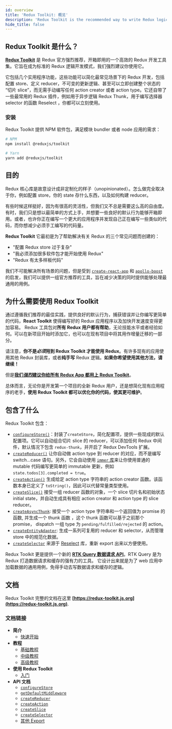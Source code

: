 ```yaml
---
id: overview
title: 'Redux Toolkit: 概览'
description: 'Redux Toolkit is the recommended way to write Redux logic'
hide_title: false
---
```


## Redux Toolkit 是什么？

**[Redux Toolkit](https://redux-toolkit.js.org)** 是 Redux 官方强烈推荐，开箱即用的一个高效的 Redux 开发工具集。它旨在成为标准的 Redux 逻辑开发模式，我们强烈建议你使用它。

它包括几个实用程序功能，这些功能可以简化最常见场景下的 Redux 开发，包括配置 store、定义 reducer，不可变的更新逻辑、甚至可以立即创建整个状态的 “切片 slice”，而无需手动编写任何 action creator 或者 action type。它还自带了一些最常用的 Redux 插件，例如用于异步逻辑 Redux Thunk，用于编写选择器 selector 的函数 Reselect ，你都可以立刻使用。

### 安装

Redux Toolkit 提供 NPM 软件包，满足模块 bundler 或者 node 应用的需求：

```bash
# NPM
npm install @reduxjs/toolkit

# Yarn
yarn add @reduxjs/toolkit
```

## 目的

Redux 核心库是故意设计成非定制化的样子（unopinionated）。怎么做完全取决于你，例如配置 store，你的 state 存什么东西，以及如何构建 reducer。

有些时候这样挺好，因为有很高的灵活性，但我们又不总是需要这么高的自由度。有时，我们只是想以最简单的方式上手，并想要一些良好的默认行为能够开箱即用。或者，也许你正在编写一个更大的应用程序并发现自己正在编写一些类似的代码，而你想减少必须手工编写的代码量。

**Redux Toolkit** 它最初是为了帮助解决有关 Redux 的三个常见问题而创建的：

- "配置 Redux store 过于复杂"
- "我必须添加很多软件包才能开始使用 Redux"
- "Redux 有太多样板代码"

我们不可能解决所有场景的问题，但是受到 [`create-react-app`](https://github.com/facebook/create-react-app) 和 [`apollo-boost`](https://dev-blog.apollodata.com/zero-config-graphql-state-management-27b1f1b3c2c3) 的启发，我们可以提供一组官方推荐的工具，旨在减少决策的同时提供能够处理最通用的用例。

## 为什么需要使用 Redux Toolkit

通过遵循我们推荐的最佳实践，提供良好的默认行为，捕获错误并让你编写更简单的代码，**React Toolkit** 使得编写好的 Redux 应用程序以及加快开发速度变得更加容易。 Redux 工具包对**所有 Redux 用户都有帮助**，无论技能水平或者经验如何。可以在新项目开始时添加它，也可以在现有项目中将其用作增量迁移的一部分。

请注意，**你不是*必须*用到 Redux Toolkit 才能使用 Redux**。有许多现有的应用使用其他 Redux 封装库，或者**纯手写** Redux 逻辑。**如果你希望使用其他方法，请继续！**

但是[**我们*强烈*建议你给所有 Redux App 都用上 Redux Toolkit**](../style-guide/style-guide.md#use-redux-toolkit-for-writing-redux-logic)。

总体而言，无论你是开发第一个项目的全新 Redux 用户，还是想简化现有应用程序的老手，**使用 Redux Toolkit 都可以优化你的代码，使其更可维护**。

## 包含了什么

Redux Toolkit 包含：

- [`configureStore()`](https://redux-toolkit.js.org/api/configureStore)：封装了`createStore`，简化配置项，提供一些现成的默认配置项。它可以自动组合切片 slice 的 reducer，可以添加任何 Redux 中间件，默认情况下包含 `redux-thunk`，并开启了 Redux DevTools 扩展。
- [`createReducer()`](https://redux-toolkit.js.org/api/createReducer) 让你自动做 action type 到 reducer 的对应，而不是编写 switch...case 语句。另外，它会自动使用 [`immer` 库](https://github.com/immerjs/immer)来让你使用普通的 mutable 代码编写更简单的 immutable 更新，例如 `state.todos[3].completed = true`。
- [`createAction()`](https://redux-toolkit.js.org/api/createAction) 生成给定 action type 字符串的 action creator 函数。该函数本身已定义了 `toString()`，因此可以代替常量类型使用。
- [`createSlice()`](https://redux-toolkit.js.org/api/createSlice) 接受一组 reducer 函数的对象，一个 slice 切片名和初始状态 initial state，并自动生成具有相应 action creator 和 action type 的 slice reducer。
- [`createAsyncThunk`](https://redux-toolkit.js.org/api/createAsyncThunk): 接受一个 action type 字符串和一个返回值为 promise 的函数, 并生成一个 thunk 函数 ，这个 thunk 函数可以基于之前那个 promise， dispatch 一组 type 为 `pending/fulfilled/rejected` 的 action。
- [`createEntityAdapter`](https://redux-toolkit.js.org/api/createEntityAdapter): 生成一系列可复用的 reducer 和 selector，从而管理 store 中的规范化数据。
- [`createSelector`](https://redux-toolkit.js.org/api/createSelector) 来源于 [Reselect](https://github.com/reduxjs/reselect) 库，重新 export 出来以方便使用。

Redux Toolkit 更是提供一个新的 [**RTK Query 数据请求 API**](https://redux-toolkit.js.org/rtk-query/overview)。RTK Query 是为 Redux 打造数据请求和缓存的强有力的工具。 它设计出来就是为了 web 应用中加载数据的通用用例，免得手动去写数据请求和缓存的逻辑。

## 文档

Redux Toolkit 完整的文档在这里 **[https://redux-toolkit.js.org](https://redux-toolkit.js.org)**.

### 文档链接

- **简介**
  - [快速开始](https://redux-toolkit.js.org/introduction/quick-start)
- **教程**
  - [基础教程](https://redux-toolkit.js.org/tutorials/basic-tutorial)
  - [中级教程](https://redux-toolkit.js.org/tutorials/intermediate-tutorial)
  - [高级教程](https://redux-toolkit.js.org/tutorials/advanced-tutorial)
- **使用 Redux Toolkit**
  - [入门](https://redux-toolkit.js.org/usage/usage-guide)
- **API 文档**
  - [`configureStore`](https://redux-toolkit.js.org/api/configureStore)
  - [`getDefaultMiddleware`](https://redux-toolkit.js.org/api/getDefaultMiddleware)
  - [`createReducer`](https://redux-toolkit.js.org/api/createReducer)
  - [`createAction`](https://redux-toolkit.js.org/api/createAction)
  - [`createSlice`](https://redux-toolkit.js.org/api/createSlice)
  - [`createSelector`](https://redux-toolkit.js.org/api/createSelector)
  - [其他 Export](https://redux-toolkit.js.org/api/other-exports)
